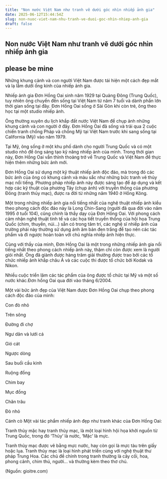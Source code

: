 ```yaml
---
title: "Non nước Việt Nam như tranh vẽ dưới góc nhìn nhiếp ảnh gia"
date: 2025-06-12T15:44:54Z
slug: non-nuoc-viet-nam-nhu-tranh-ve-duoi-goc-nhin-nhiep-anh-gia
draft: false
---
```


## Non nước Việt Nam như tranh vẽ dưới góc nhìn nhiếp ảnh gia

## please be mine

Những khung cảnh và con người Việt Nam được tái hiện một cách đẹp mắt và lạ lẫm dưới ống kính của nhiếp ảnh gia.

Nhiếp ảnh gia Đơn Hồng Oai sinh năm 1929 tại Quảng Đông (Trung Quốc), tuy nhiên ông chuyển đến sống tại Việt Nam từ năm 7 tuổi và dành phần lớn thời gian sống tại đây. Đơn Hồng Oai sống ở Sài Gòn khi còn trẻ, ông theo học tại một studio nhiếp ảnh.

Ông thường xuyên du lịch khắp đất nước Việt Nam để chụp ảnh những khung cảnh và con người ở đây. Đơn Hồng Oai đã sống và trải qua 2 cuộc chiến tranh chống Pháp và chống Mỹ tại Việt Nam trước khi sang sống tại California (Mỹ) vào năm 1979. 

Tại Mỹ, ông sống ở một khu phố dành cho người Trung Quốc và có một studio nhỏ để ông sáng tạo kỹ năng nhiếp ảnh  của mình. Trong thời gian này, Đơn Hồng Oai vẫn thỉnh thoảng trở về Trung Quốc và Việt Nam để thực hiện thêm những bức ảnh mới.

Đơn Hồng Oai sử dụng một kỹ thuật nhiếp ảnh độc đáo, mà trong đó các bức ảnh của ông có khung cảnh và màu sắc như những bức tranh vẽ thủy mạc nổi tiếng. Phương pháp nhiếp ảnh này được sáng tạo để áp dụng và kết hợp các kỹ thuật của phương Tây (chụp ảnh) với truyền thống của phương Đông (tranh thủy mạc), được ra đời từ những năm 1940 ở Hồng Kông.

Một trong những nhiếp ảnh gia nổi tiếng nhất của nghệ thuật nhiếp ảnh kiểu theo phong cách độc đáo này là Long Chin-Sang (người đã qua đời vào năm 1995 ở tuổi 104), cũng chính là thầy dạy của Đơn Hồng Oai. Với phong cách cảm nhận nghệ thuật tinh tế và các họa tiết truyền thống của hội họa Trung Quốc (chim, thuyền, núi…) sẵn có trong tâm trí, các nghệ sĩ nhiếp ảnh của trường phái này thường sử dụng ảnh âm bản đen trắng để tạo nên các tác phẩm và đi ngược hoàn toàn với chủ nghĩa nhiếp ảnh hiện thực.

Cùng với thầy của mình, Đơn Hồng Oai là một trong những nhiếp ảnh gia nổi tiếng nhất theo phong cách nhiếp ảnh này, thậm chí còn được xem là người giỏi nhất. Ông đã giành được hàng trăm giải thưởng được trao bởi các tổ chức nhiếp ảnh khắp châu Á và các cuộc thi được tổ chức bởi Kodak và Nikon.

Nhiều cuộc triển lãm các tác phẩm của ông được tổ  chức tại Mỹ và một số nước khác.Đơn hồng Oai qua đời vào tháng 6/2004.

Một vài bức ảnh đẹp của Việt Nam được Đơn Hồng Oai chụp theo phong cách độc đáo của mình:


Con đò nhỏ


Trên sông


Đường đi chợ


Ngư dân và lưới cá


Gió cát


Ngược dòng


Sau buổi cầu kinh


Ruộng đồng


Chim bay


Mục đồng


Chăn trâu


Đò nhỏ


Cánh cò​
Một vài tác phẩm nhiếp ảnh đẹp như tranh khác của Đơn Hồng Oai:
















​Tranh thủy mặc hay tranh thủy mạc, là một loại hình hội họa khởi nguồn từ Trung Quốc, trong đó ‘Thủy’ là nước, ‘Mặc’ là mực.

Tranh thủy mạc được vẽ bằng mực nước, hay còn gọi là mực tàu trên giấy hoặc lụa. Tranh thủy mạc là loại hình phát triển cùng với nghệ thuật thư pháp Trung Hoa. Các chủ đề chính trong tranh thường là cây cối, hoa, phong cảnh, chim thú, người... và thường kèm theo thơ chú.
 
(Nguồn: gioitre.com)